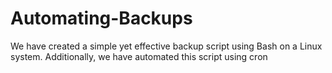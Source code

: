 # Automating-Backups
We have created a simple yet effective backup script using Bash on a Linux system. Additionally, we have automated this script using cron
